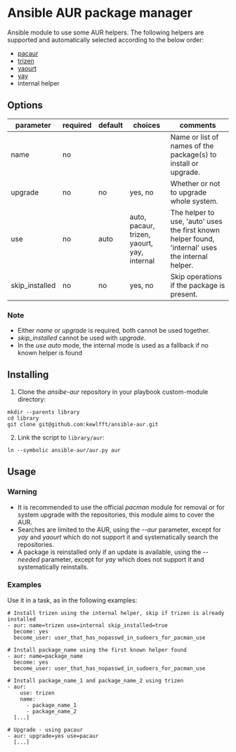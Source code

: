 # Ansible AUR package manager
Ansible module to use some AUR helpers. The following helpers are supported and automatically selected according to the below order:
- [pacaur](https://github.com/rmarquis/pacaur)
- [trizen](https://github.com/trizen/trizen)
- [yaourt](https://github.com/archlinuxfr/yaourt)
- [yay](https://github.com/Jguer/yay)
- internal helper

## Options
|parameter      |required |default |choices                                      |comments|
|---            |---      |---     |---                                          |---|
|name           |no       |        |                                             |Name or list of names of the package(s) to install or upgrade.|
|upgrade        |no       |no      |yes, no                                      |Whether or not to upgrade whole system.|
|use            |no       |auto    |auto, pacaur, trizen, yaourt, yay, internal  |The helper to use, 'auto' uses the first known helper found, 'internal' uses the internal helper.|
|skip_installed |no       |no      |yes, no                                      |Skip operations if the package is present.|

### Note
* Either *name* or *upgrade* is required, both cannot be used together.
* *skip_installed* cannot be used with *upgrade*.
* In the *use* *auto* mode, the internal mode is used as a fallback if no known helper is found

## Installing
1. Clone the *ansibe-aur* repository in your playbook custom-module directory:
```
mkdir --parents library
cd library
git clone git@github.com:kewlfft/ansible-aur.git
```

2. Link the script to `library/aur`:
```
ln --symbolic ansible-aur/aur.py aur
```

## Usage
### Warning
* It is recommended to use the official *pacman* module for removal or for system upgrade with the repositories, this module aims to cover the AUR.
* Searches are limited to the AUR, using the *--aur* parameter, except for *yay* and *yaourt* which do not support it and systematically search the repositories.
* A package is reinstalled only if an update is available, using the *--needed* parameter, except for *yay* which does not support it and systematically reinstalls.

### Examples
Use it in a task, as in the following examples:
```
# Install trizen using the internal helper, skip if trizen is already installed
- aur: name=trizen use=internal skip_installed=true
  become: yes
  become_user: user_that_has_nopasswd_in_sudoers_for_pacman_use

# Install package_name using the first known helper found
- aur: name=package_name
  become: yes
  become_user: user_that_has_nopasswd_in_sudoers_for_pacman_use

# Install package_name_1 and package_name_2 using trizen
- aur:
    use: trizen
    name:
      - package_name_1
      - package_name_2 
  [...]

# Upgrade - using pacaur
- aur: upgrade=yes use=pacaur
  [...]
```
